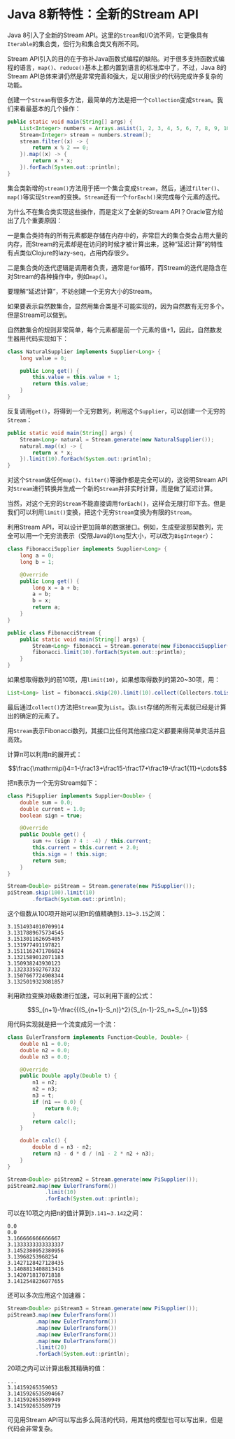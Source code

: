 # Java 8新特性：全新的Stream API

Java 8引入了全新的Stream API。这里的`Stream`和I/O流不同，它更像具有`Iterable`的集合类，但行为和集合类又有所不同。

Stream API引入的目的在于弥补Java函数式编程的缺陷。对于很多支持函数式编程的语言，`map()`、`reduce()`基本上都内置到语言的标准库中了，不过，Java 8的Stream API总体来讲仍然是非常完善和强大，足以用很少的代码完成许多复杂的功能。

创建一个`Stream`有很多方法，最简单的方法是把一个`Collection`变成`Stream`。我们来看最基本的几个操作：

```java
public static void main(String[] args) {
    List<Integer> numbers = Arrays.asList(1, 2, 3, 4, 5, 6, 7, 8, 9, 10);
    Stream<Integer> stream = numbers.stream();
    stream.filter((x) -> {
        return x % 2 == 0;
    }).map((x) -> {
        return x * x;
    }).forEach(System.out::println);
}
```

集合类新增的`stream()`方法用于把一个集合变成`Stream`，然后，通过`filter()`、`map()`等实现`Stream`的变换。`Stream`还有一个`forEach()`来完成每个元素的迭代。

为什么不在集合类实现这些操作，而是定义了全新的Stream API？Oracle官方给出了几个重要原因：

一是集合类持有的所有元素都是存储在内存中的，非常巨大的集合类会占用大量的内存，而Stream的元素却是在访问的时候才被计算出来，这种“延迟计算”的特性有点类似Clojure的lazy-seq，占用内存很少。

二是集合类的迭代逻辑是调用者负责，通常是`for`循环，而Stream的迭代是隐含在对Stream的各种操作中，例如`map()`。

要理解“延迟计算”，不妨创建一个无穷大小的Stream。

如果要表示自然数集合，显然用集合类是不可能实现的，因为自然数有无穷多个。但是Stream可以做到。

自然数集合的规则非常简单，每个元素都是前一个元素的值+1，因此，自然数发生器用代码实现如下：

```java
class NaturalSupplier implements Supplier<Long> {
    long value = 0;

    public Long get() {
        this.value = this.value + 1;
        return this.value;
    }
}
```

反复调用`get()`，将得到一个无穷数列，利用这个`Supplier`，可以创建一个无穷的`Stream`：

```java
public static void main(String[] args) {
    Stream<Long> natural = Stream.generate(new NaturalSupplier());
    natural.map((x) -> {
        return x * x;
    }).limit(10).forEach(System.out::println);
}
```

对这个`Stream`做任何`map()`、`filter()`等操作都是完全可以的，这说明Stream API对`Stream`进行转换并生成一个新的`Stream`并非实时计算，而是做了延迟计算。

当然，对这个无穷的`Stream`不能直接调用`forEach()`，这样会无限打印下去。但是我们可以利用`limit()`变换，把这个无穷`Stream`变换为有限的`Stream`。

利用Stream API，可以设计更加简单的数据接口。例如，生成斐波那契数列，完全可以用一个无穷流表示（受限Java的`long`型大小，可以改为`BigInteger`）：

```java
class FibonacciSupplier implements Supplier<Long> {
    long a = 0;
    long b = 1;

    @Override
    public Long get() {
        long x = a + b;
        a = b;
        b = x;
        return a;
    }
}

public class FibonacciStream {
    public static void main(String[] args) {
        Stream<Long> fibonacci = Stream.generate(new FibonacciSupplier());
        fibonacci.limit(10).forEach(System.out::println);
    }
}
```

如果想取得数列的前10项，用`limit(10)`，如果想取得数列的第20~30项，用：

```java
List<Long> list = fibonacci.skip(20).limit(10).collect(Collectors.toList());
```

最后通过`collect()`方法把`Stream`变为`List`。该`List`存储的所有元素就已经是计算出的确定的元素了。

用`Stream`表示Fibonacci数列，其接口比任何其他接口定义都要来得简单灵活并且高效。

计算π可以利用π的展开式：

```math
\frac{\mathrm\pi}4=1-\frac13+\frac15-\frac17+\frac19-\frac1{11}+\cdots
```

把π表示为一个无穷Stream如下：

```java
class PiSupplier implements Supplier<Double> {
    double sum = 0.0;
    double current = 1.0;
    boolean sign = true;

    @Override
    public Double get() {
        sum += (sign ? 4 : -4) / this.current;
        this.current = this.current + 2.0;
        this.sign = ! this.sign;
        return sum;
    }
}

Stream<Double> piStream = Stream.generate(new PiSupplier());
piStream.skip(100).limit(10)
        .forEach(System.out::println);
```

这个级数从100项开始可以把π的值精确到`3.13`~`3.15`之间：

```plain
3.1514934010709914
3.1317889675734545
3.1513011626954057
3.131977491197821
3.1511162471786824
3.1321589012071183
3.150938243930123
3.132333592767332
3.1507667724908344
3.1325019323081857
```

利用欧拉变换对级数进行加速，可以利用下面的公式：

```math
S_{n+1}-\frac{{(S_{n+1}-S_n)}^2}{S_{n-1}-2S_n+S_{n+1}}
```

用代码实现就是把一个流变成另一个流：

```java
class EulerTransform implements Function<Double, Double> {
    double n1 = 0.0;
    double n2 = 0.0;
    double n3 = 0.0;

    @Override
    public Double apply(Double t) {
        n1 = n2;
        n2 = n3;
        n3 = t;
        if (n1 == 0.0) {
            return 0.0;
        }
        return calc();
    }

    double calc() {
        double d = n3 - n2;
        return n3 - d * d / (n1 - 2 * n2 + n3);
    }
}

Stream<Double> piStream2 = Stream.generate(new PiSupplier());
piStream2.map(new EulerTransform())
            .limit(10)
            .forEach(System.out::println);
```

可以在10项之内把π的值计算到`3.141`~`3.142`之间：

```plain
0.0
0.0
3.166666666666667
3.1333333333333337
3.1452380952380956
3.13968253968254
3.1427128427128435
3.1408813408813416
3.142071817071818
3.1412548236077655
```

还可以多次应用这个加速器：

```java
Stream<Double> piStream3 = Stream.generate(new PiSupplier());
piStream3.map(new EulerTransform())
         .map(new EulerTransform())
         .map(new EulerTransform())
         .map(new EulerTransform())
         .map(new EulerTransform())
         .limit(20)
         .forEach(System.out::println);
```

20项之内可以计算出极其精确的值：

```plain
...
3.14159265359053
3.1415926535894667
3.141592653589949
3.141592653589719
```

可见用Stream API可以写出多么简洁的代码，用其他的模型也可以写出来，但是代码会非常复杂。
